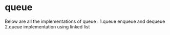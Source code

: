 # queue
Below are all the implementations of queue :
1.queue enqueue and dequeue
2.queue implementation using linked list
